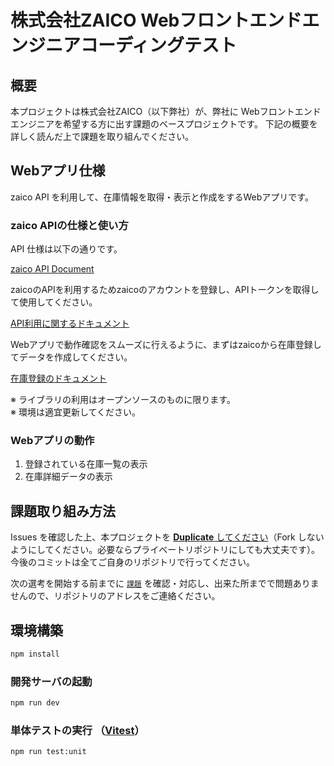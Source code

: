 # 株式会社ZAICO Webフロントエンドエンジニアコーディングテスト
## 概要
本プロジェクトは株式会社ZAICO（以下弊社）が、弊社に Webフロントエンドエンジニアを希望する方に出す課題のベースプロジェクトです。 下記の概要を詳しく読んだ上で課題を取り組んでください。

## Webアプリ仕様
zaico API を利用して、在庫情報を取得・表示と作成をするWebアプリです。

### zaico APIの仕様と使い方
API 仕様は以下の通りです。

[zaico API Document](https://zaicodev.github.io/zaico_api_doc/)

zaicoのAPIを利用するためzaicoのアカウントを登録し、APIトークンを取得して使用してください。

[API利用に関するドキュメント](https://support.zaico.co.jp/hc/ja/articles/4406632009625-zaico-API%E3%82%92%E4%BD%BF%E3%81%A3%E3%81%A6%E5%9C%A8%E5%BA%AB%E3%83%87%E3%83%BC%E3%82%BF%E3%82%92%E6%93%8D%E4%BD%9C%E3%81%99%E3%82%8B)

Webアプリで動作確認をスムーズに行えるように、まずはzaicoから在庫登録してデータを作成してください。

[在庫登録のドキュメント](https://support.zaico.co.jp/hc/ja/articles/9425011130265--WEB-%E5%9C%A8%E5%BA%AB%E3%83%87%E3%83%BC%E3%82%BF%E3%82%92%E7%99%BB%E9%8C%B2%E3%81%99%E3%82%8B)

※ ライブラリの利用はオープンソースのものに限ります。  
※ 環境は適宜更新してください。

### Webアプリの動作
1. 登録されている在庫一覧の表示
2. 在庫詳細データの表示

## 課題取り組み方法

Issues を確認した上、本プロジェクトを [**Duplicate** してください](https://help.github.com/en/github/creating-cloning-and-archiving-repositories/duplicating-a-repository)（Fork しないようにしてください。必要ならプライベートリポジトリにしても大丈夫です）。今後のコミットは全てご自身のリポジトリで行ってください。  

次の選考を開始する前までに [`課題`](https://github.com/zaicodev/zaico_webfrontend_codingtest/issues/1) を確認・対応し、出来た所までで問題ありませんので、リポジトリのアドレスをご連絡ください。

## 環境構築

```sh
npm install
```

### 開発サーバの起動

```sh
npm run dev
```

### 単体テストの実行 （[Vitest](https://vitest.dev/)）

```sh
npm run test:unit
```
